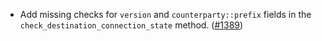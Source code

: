 - Add missing checks for `version` and `counterparty::prefix` fields in the `check_destination_connection_state` method. ([#1389](https://github.com/informalsystems/ibc-rs/issues/1389))
